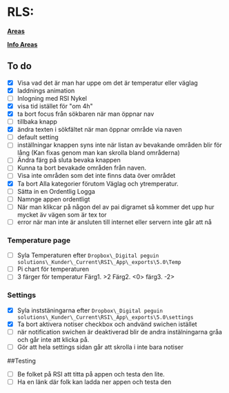 # RLS:

[**Areas**](http://163.172.101.14:8000/api//forecasts)

[**Info Areas**](http://163.172.101.14:8000/api//area/1427@1497772800)

## To do
-[x] Visa vad det är man har uppe om det är temperatur eller väglag
-[x] laddnings animation
-[ ] Inlogning med RSI Nykel
-[x] visa tid istället för "om 4h"
-[x] ta bort focus från sökbaren när man öppnar nav
-[ ] tillbaka knapp
-[x] ändra texten i sökfältet när man öppnar område via naven
-[ ] default setting
-[ ] inställningar knappen syns inte när listan av bevakande områden blir för lång
  (Kan fixas genom man kan skrolla bland områderna)
-[ ] Ändra färg på sluta bevaka knappen
-[ ] Kunna ta bort bevakade områden från naven.
-[ ] Visa inte områden som det inte finns data över området
-[x] Ta bort Alla kategorier förutom Väglag och ytremperatur.
-[ ] Sätta in en Ordentlig Logga
-[ ] Namnge appen ordentligt
-[ ] När man klikcar på någon del av pai 
    digramet så kommer det upp hur mycket äv vägen som är tex tor
-[ ] error när man inte är ansluten till internet eller servern inte går att nå

### Temperature page
-[ ] Syla Temperaturen efter `Dropbox\_Digital peguin solutions\_Kunder\_Current\RSI\_App\_exports\5.0\Temp`
-[ ] Pi chart för temperaturen
-[ ] 3 färger för temperatur  Färg1. >2 Färg2. <0>  färg3. -2>

### Settings
-[x] Syla inststäningarna efter `Dropbox\_Digital peguin solutions\_Kunder\_Current\RSI\_App\_exports\5.0\settings`
-[x] Ta bort aktivera notiser checkbox och andvänd swichen istället
-[ ] när notification swichen är deaktiverad blir de andra instälningarna gråa och går inte att klicka på.
-[ ] Gör att hela settings sidan går att skrolla i inte bara notiser

##Testing
-[ ] Be folket på RSI att titta på appen och testa den lite.
-[ ] Ha en länk där folk kan ladda ner appen och testa den